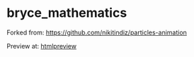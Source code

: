 # bryce_mathematics

Forked from: https://github.com/nikitindiz/particles-animation

Preview at: [htmlpreview](https://codepen.io/zac-j-harris/full/ZEBOjMB)
<!--- <a href="https://codepen.io/zac-j-harris/full/ZEBOjMB" target="_blank" rel="noopener noreferrer">htmlpreview</a>
<!---(https://htmlpreview.github.io/?https://github.com/zac-j-harris/particles-animation/blob/master/src/index.html)-->
